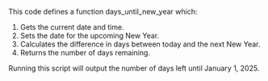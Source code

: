 
This code defines a function days_until_new_year which:

1. Gets the current date and time.
2. Sets the date for the upcoming New Year.
3. Calculates the difference in days between today and the next New Year.
4. Returns the number of days remaining.

Running this script will output the number of days left until January 1, 2025.

